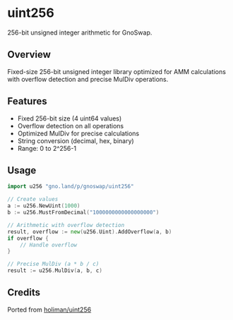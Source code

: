 # uint256

256-bit unsigned integer arithmetic for GnoSwap.

## Overview

Fixed-size 256-bit unsigned integer library optimized for AMM calculations with overflow detection and precise MulDiv operations.

## Features

- Fixed 256-bit size (4 uint64 values)
- Overflow detection on all operations
- Optimized MulDiv for precise calculations
- String conversion (decimal, hex, binary)
- Range: 0 to 2^256-1

## Usage

```go
import u256 "gno.land/p/gnoswap/uint256"

// Create values
a := u256.NewUint(1000)
b := u256.MustFromDecimal("1000000000000000000")

// Arithmetic with overflow detection
result, overflow := new(u256.Uint).AddOverflow(a, b)
if overflow {
    // Handle overflow
}

// Precise MulDiv (a * b / c)
result := u256.MulDiv(a, b, c)
```

## Credits

Ported from [holiman/uint256](https://github.com/holiman/uint256)
